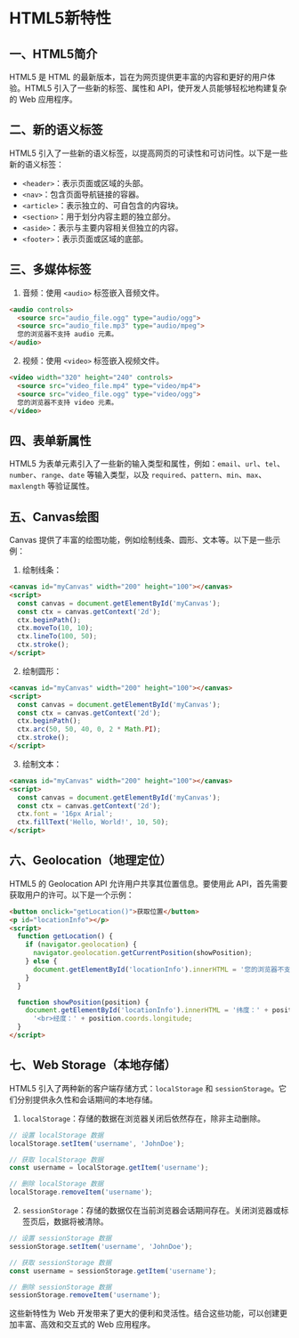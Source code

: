 # HTML5新特性

## 一、HTML5简介

HTML5 是 HTML 的最新版本，旨在为网页提供更丰富的内容和更好的用户体验。HTML5 引入了一些新的标签、属性和 API，使开发人员能够轻松地构建复杂的 Web 应用程序。

## 二、新的语义标签

HTML5 引入了一些新的语义标签，以提高网页的可读性和可访问性。以下是一些新的语义标签：

- `<header>`：表示页面或区域的头部。
- `<nav>`：包含页面导航链接的容器。
- `<article>`：表示独立的、可自包含的内容块。
- `<section>`：用于划分内容主题的独立部分。
- `<aside>`：表示与主要内容相关但独立的内容。
- `<footer>`：表示页面或区域的底部。

## 三、多媒体标签

1. 音频：使用 `<audio>` 标签嵌入音频文件。

```html
<audio controls>
  <source src="audio_file.ogg" type="audio/ogg">
  <source src="audio_file.mp3" type="audio/mpeg">
  您的浏览器不支持 audio 元素。
</audio>
```

2. 视频：使用 `<video>` 标签嵌入视频文件。

```html
<video width="320" height="240" controls>
  <source src="video_file.mp4" type="video/mp4">
  <source src="video_file.ogg" type="video/ogg">
  您的浏览器不支持 video 元素。
</video>
```

## 四、表单新属性

HTML5 为表单元素引入了一些新的输入类型和属性，例如：`email`、`url`、`tel`、`number`、`range`、`date` 等输入类型，以及 `required`、`pattern`、`min`、`max`、`maxlength` 等验证属性。

## 五、Canvas绘图

Canvas 提供了丰富的绘图功能，例如绘制线条、圆形、文本等。以下是一些示例：

1. 绘制线条：

```html
<canvas id="myCanvas" width="200" height="100"></canvas>
<script>
  const canvas = document.getElementById('myCanvas');
  const ctx = canvas.getContext('2d');
  ctx.beginPath();
  ctx.moveTo(10, 10);
  ctx.lineTo(100, 50);
  ctx.stroke();
</script>
```

2. 绘制圆形：

```html
<canvas id="myCanvas" width="200" height="100"></canvas>
<script>
  const canvas = document.getElementById('myCanvas');
  const ctx = canvas.getContext('2d');
  ctx.beginPath();
  ctx.arc(50, 50, 40, 0, 2 * Math.PI);
  ctx.stroke();
</script>
```

3. 绘制文本：

```html
<canvas id="myCanvas" width="200" height="100"></canvas>
<script>
  const canvas = document.getElementById('myCanvas');
  const ctx = canvas.getContext('2d');
  ctx.font = '16px Arial';
  ctx.fillText('Hello, World!', 10, 50);
</script>
```

## 六、Geolocation（地理定位）

HTML5 的 Geolocation API 允许用户共享其位置信息。要使用此 API，首先需要获取用户的许可。以下是一个示例：

```html
<button onclick="getLocation()">获取位置</button>
<p id="locationInfo"></p>
<script>
  function getLocation() {
    if (navigator.geolocation) {
      navigator.geolocation.getCurrentPosition(showPosition);
    } else {
      document.getElementById('locationInfo').innerHTML = '您的浏览器不支持地理定位。';
    }
  }

  function showPosition(position) {
    document.getElementById('locationInfo').innerHTML = '纬度：' + position.coords.latitude +
      '<br>经度：' + position.coords.longitude;
  }
</script>
```

## 七、Web Storage（本地存储）

HTML5 引入了两种新的客户端存储方式：`localStorage` 和 `sessionStorage`。它们分别提供永久性和会话期间的本地存储。

1. `localStorage`：存储的数据在浏览器关闭后依然存在，除非主动删除。

```javascript
// 设置 localStorage 数据
localStorage.setItem('username', 'JohnDoe');

// 获取 localStorage 数据
const username = localStorage.getItem('username');

// 删除 localStorage 数据
localStorage.removeItem('username');
```

2. `sessionStorage`：存储的数据仅在当前浏览器会话期间存在。关闭浏览器或标签页后，数据将被清除。

```javascript
// 设置 sessionStorage 数据
sessionStorage.setItem('username', 'JohnDoe');

// 获取 sessionStorage 数据
const username = sessionStorage.getItem('username');

// 删除 sessionStorage 数据
sessionStorage.removeItem('username');
```

这些新特性为 Web 开发带来了更大的便利和灵活性。结合这些功能，可以创建更加丰富、高效和交互式的 Web 应用程序。